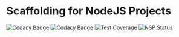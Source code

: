 # Scaffolding for NodeJS Projects

[![Codacy Badge](https://api.codacy.com/project/badge/Grade/f260c6d9e52a4996b3053e1af0ebfdbf)](https://www.codacy.com/app/jgross.biz/TestProjectJS?utm_source=github.com&amp;utm_medium=referral&amp;utm_content=justintime4tea/TestProjectJS&amp;utm_campaign=Badge_Grade)
[![Codacy Badge](https://api.codacy.com/project/badge/Coverage/f260c6d9e52a4996b3053e1af0ebfdbf)](https://www.codacy.com/app/jgross.biz/TestProjectJS?utm_source=github.com&utm_medium=referral&utm_content=justintime4tea/TestProjectJS&utm_campaign=Badge_Coverage)
[![Test Coverage](https://api.codeclimate.com/v1/badges/8d61c67a0dd5af69e3ed/test_coverage)](https://codeclimate.com/github/justintime4tea/TestProjectJS/test_coverage)
[![NSP Status](https://nodesecurity.io/orgs/jgross-tech/projects/653985e2-751a-4097-bf9e-35312168d7ca/badge)](https://nodesecurity.io/orgs/jgross-tech/projects/653985e2-751a-4097-bf9e-35312168d7ca)
